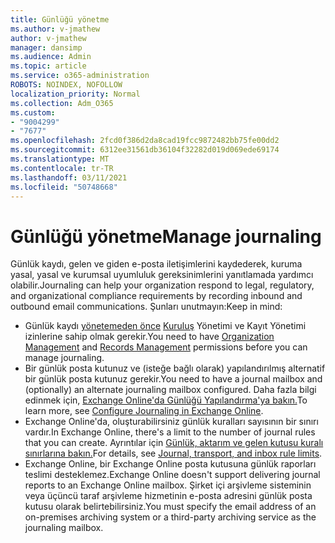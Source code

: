 ```yaml
---
title: Günlüğü yönetme
ms.author: v-jmathew
author: v-jmathew
manager: dansimp
ms.audience: Admin
ms.topic: article
ms.service: o365-administration
ROBOTS: NOINDEX, NOFOLLOW
localization_priority: Normal
ms.collection: Adm_O365
ms.custom:
- "9004299"
- "7677"
ms.openlocfilehash: 2fcd0f386d2da8cad19fcc9872482bb75fe00dd2
ms.sourcegitcommit: 6312ee31561db36104f32282d019d069ede69174
ms.translationtype: MT
ms.contentlocale: tr-TR
ms.lasthandoff: 03/11/2021
ms.locfileid: "50748668"
---
```

# <a name="manage-journaling"></a><span data-ttu-id="bbf7c-102">Günlüğü yönetme</span><span class="sxs-lookup"><span data-stu-id="bbf7c-102">Manage journaling</span></span>

<span data-ttu-id="bbf7c-103">Günlük kaydı, gelen ve giden e-posta iletişimlerini kaydederek, kuruma yasal, yasal ve kurumsal uyumluluk gereksinimlerini yanıtlamada yardımcı olabilir.</span><span class="sxs-lookup"><span data-stu-id="bbf7c-103">Journaling can help your organization respond to legal, regulatory, and organizational compliance requirements by recording inbound and outbound email communications.</span></span> <span data-ttu-id="bbf7c-104">Şunları unutmayın:</span><span class="sxs-lookup"><span data-stu-id="bbf7c-104">Keep in mind:</span></span>

* <span data-ttu-id="bbf7c-105">Günlük kaydı [yönetemeden önce](https://go.microsoft.com/fwlink/?linkid=2115259) [Kuruluş](https://go.microsoft.com/fwlink/?linkid=2115469) Yönetimi ve Kayıt Yönetimi izinlerine sahip olmak gerekir.</span><span class="sxs-lookup"><span data-stu-id="bbf7c-105">You need to have [Organization Management](https://go.microsoft.com/fwlink/?linkid=2115259) and [Records Management](https://go.microsoft.com/fwlink/?linkid=2115469) permissions before you can manage journaling.</span></span>
* <span data-ttu-id="bbf7c-106">Bir günlük posta kutunuz ve (isteğe bağlı olarak) yapılandırılmış alternatif bir günlük posta kutunuz gerekir.</span><span class="sxs-lookup"><span data-stu-id="bbf7c-106">You need to have a journal mailbox and (optionally) an alternate journaling mailbox configured.</span></span> <span data-ttu-id="bbf7c-107">Daha fazla bilgi edinmek için, [Exchange Online'da Günlüğü Yapılandırma'ya bakın.](https://go.microsoft.com/fwlink/?linkid=2115260)</span><span class="sxs-lookup"><span data-stu-id="bbf7c-107">To learn more, see [Configure Journaling in Exchange Online](https://go.microsoft.com/fwlink/?linkid=2115260).</span></span>
* <span data-ttu-id="bbf7c-108">Exchange Online'da, oluşturabilirsiniz günlük kuralları sayısının bir sınırı vardır.</span><span class="sxs-lookup"><span data-stu-id="bbf7c-108">In Exchange Online, there's a limit to the number of journal rules that you can create.</span></span> <span data-ttu-id="bbf7c-109">Ayrıntılar için [Günlük, aktarım ve gelen kutusu kuralı sınırlarına bakın.](https://go.microsoft.com/fwlink/?linkid=2115261)</span><span class="sxs-lookup"><span data-stu-id="bbf7c-109">For details, see [Journal, transport, and inbox rule limits](https://go.microsoft.com/fwlink/?linkid=2115261).</span></span>
* <span data-ttu-id="bbf7c-110">Exchange Online, bir Exchange Online posta kutusuna günlük raporları teslimi desteklemez.</span><span class="sxs-lookup"><span data-stu-id="bbf7c-110">Exchange Online doesn't support delivering journal reports to an Exchange Online mailbox.</span></span> <span data-ttu-id="bbf7c-111">Şirket içi arşivleme sisteminin veya üçüncü taraf arşivleme hizmetinin e-posta adresini günlük posta kutusu olarak belirtebilirsiniz.</span><span class="sxs-lookup"><span data-stu-id="bbf7c-111">You must specify the email address of an on-premises archiving system or a third-party archiving service as the journaling mailbox.</span></span>
